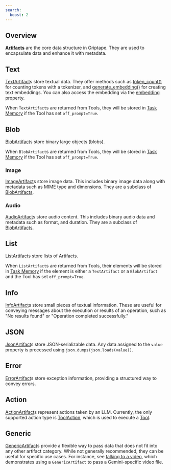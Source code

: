 ```yaml
---
search:
  boost: 2
---
```


## Overview

**[Artifacts](../../reference/griptape/artifacts/base_artifact.md)** are the core data structure in Griptape. They are used to encapsulate data and enhance it with metadata.

## Text

[TextArtifact](../../reference/griptape/artifacts/text_artifact.md)s store textual data. They offer methods such as [token_count()](../../reference/griptape/artifacts/text_artifact.md#griptape.artifacts.text_artifact.TextArtifact.token_count) for counting tokens with a tokenizer, and [generate_embedding()](../../reference/griptape/artifacts/text_artifact.md#griptape.artifacts.text_artifact.TextArtifact.generate_embedding) for creating text embeddings. You can also access the embedding via the [embedding](../../reference/griptape/artifacts/text_artifact.md#griptape.artifacts.text_artifact.TextArtifact.embedding) property.

When `TextArtifact`s are returned from Tools, they will be stored in [Task Memory](../../griptape-framework/structures/task-memory.md) if the Tool has set `off_prompt=True`.

## Blob

[BlobArtifact](../../reference/griptape/artifacts/blob_artifact.md)s store binary large objects (blobs).

When `BlobArtifact`s are returned from Tools, they will be stored in [Task Memory](../../griptape-framework/structures/task-memory.md) if the Tool has set `off_prompt=True`.

### Image

[ImageArtifact](../../reference/griptape/artifacts/image_artifact.md)s store image data. This includes binary image data along with metadata such as MIME type and dimensions. They are a subclass of [BlobArtifacts](#blob).

### Audio

[AudioArtifact](../../reference/griptape/artifacts/audio_artifact.md)s store audio content. This includes binary audio data and metadata such as format, and duration. They are a subclass of [BlobArtifacts](#blob).

## List

[ListArtifact](../../reference/griptape/artifacts/list_artifact.md)s store lists of Artifacts.

When `ListArtifact`s are returned from Tools, their elements will be stored in [Task Memory](../../griptape-framework/structures/task-memory.md) if the element is either a `TextArtifact` or a `BlobArtifact` and the Tool has set `off_prompt=True`.

## Info

[InfoArtifact](../../reference/griptape/artifacts/info_artifact.md)s store small pieces of textual information. These are useful for conveying messages about the execution or results of an operation, such as "No results found" or "Operation completed successfully."

## JSON

[JsonArtifact](../../reference/griptape/artifacts/json_artifact.md)s store JSON-serializable data. Any data assigned to the `value` property is processed using `json.dumps(json.loads(value))`.

## Error

[ErrorArtifact](../../reference/griptape/artifacts/error_artifact.md)s store exception information, providing a structured way to convey errors.

## Action

[ActionArtifact](../../reference/griptape/artifacts/action_artifact.md)s represent actions taken by an LLM. Currently, the only supported action type is [ToolAction](../../reference/griptape/common/actions/tool_action.md), which is used to execute a [Tool](../../griptape-framework/tools/index.md).

## Generic

[GenericArtifact](../../reference/griptape/artifacts/generic_artifact.md)s provide a flexible way to pass data that does not fit into any other artifact category. While not generally recommended, they can be useful for specific use cases. For instance, see [talking to a video](../../recipes/talk-to-a-video.md), which demonstrates using a `GenericArtifact` to pass a Gemini-specific video file.
